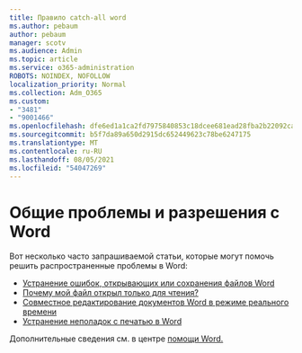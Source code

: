 ```yaml
---
title: Правило catch-all word
ms.author: pebaum
author: pebaum
manager: scotv
ms.audience: Admin
ms.topic: article
ms.service: o365-administration
ROBOTS: NOINDEX, NOFOLLOW
localization_priority: Normal
ms.collection: Adm_O365
ms.custom:
- "3481"
- "9001466"
ms.openlocfilehash: dfe6ed1a1ca2fd7975840853c18dcee681ead28fba2b22092ca7edee925c8a62
ms.sourcegitcommit: b5f7da89a650d2915dc652449623c78be6247175
ms.translationtype: MT
ms.contentlocale: ru-RU
ms.lasthandoff: 08/05/2021
ms.locfileid: "54047269"
---
```

# <a name="common-issues-and-resolutions-with-word"></a>Общие проблемы и разрешения с Word

Вот несколько часто запрашиваемой статьи, которые могут помочь решить распространенные проблемы в Word:

- [Устранение ошибок, открывающих или сохранения файлов Word](https://docs.microsoft.com/alchemyinsights/errors-opening-or-saving-files)
- [Почему мой файл открыл только для чтения?](https://support.office.com/article/why-did-my-file-open-read-only-3ab4b792-da50-4b38-8628-14c64e1f1d15)
- [Совместное редактирование документов Word в режиме реального времени](https://support.office.com/article/collaborate-on-word-documents-with-real-time-co-authoring-7dd3040c-3f30-4fdd-bab0-8586492a1f1d?wt.mc_id=fsn_word_share_and_coauthor)
- [Устранение неполадок с печатью в Word](https://docs.microsoft.com/office/troubleshoot/word/print-failures-in-word)

Дополнительные сведения см. в центре [помощи Word.](https://support.office.com/word)

